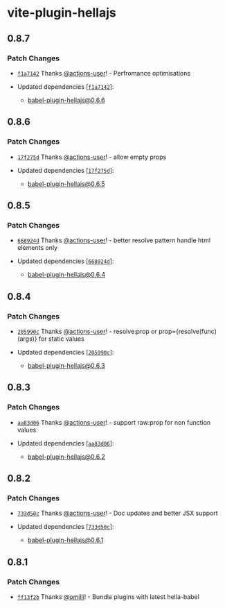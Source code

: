 # vite-plugin-hellajs

## 0.8.7

### Patch Changes

- [`f1a7142`](https://github.com/omilli/hellajs/commit/f1a714203be88a7e7e7a3bd8bd6617dd10f35719) Thanks [@actions-user](https://github.com/actions-user)! - Perfromance optimisations

- Updated dependencies [[`f1a7142`](https://github.com/omilli/hellajs/commit/f1a714203be88a7e7e7a3bd8bd6617dd10f35719)]:
  - babel-plugin-hellajs@0.6.6

## 0.8.6

### Patch Changes

- [`17f275d`](https://github.com/omilli/hellajs/commit/17f275ddff6ddbabf528194756abb1d76a63faff) Thanks [@actions-user](https://github.com/actions-user)! - allow empty props

- Updated dependencies [[`17f275d`](https://github.com/omilli/hellajs/commit/17f275ddff6ddbabf528194756abb1d76a63faff)]:
  - babel-plugin-hellajs@0.6.5

## 0.8.5

### Patch Changes

- [`668924d`](https://github.com/omilli/hellajs/commit/668924d182b3f56a5a94d7b4aa553c32e38b4a8c) Thanks [@actions-user](https://github.com/actions-user)! - better resolve pattern handle html elements only

- Updated dependencies [[`668924d`](https://github.com/omilli/hellajs/commit/668924d182b3f56a5a94d7b4aa553c32e38b4a8c)]:
  - babel-plugin-hellajs@0.6.4

## 0.8.4

### Patch Changes

- [`205990c`](https://github.com/omilli/hellajs/commit/205990c47c16ba59f00a761b8343bbf9feff30fd) Thanks [@actions-user](https://github.com/actions-user)! - resolve:prop or prop={resolve(func)(args)} for static values

- Updated dependencies [[`205990c`](https://github.com/omilli/hellajs/commit/205990c47c16ba59f00a761b8343bbf9feff30fd)]:
  - babel-plugin-hellajs@0.6.3

## 0.8.3

### Patch Changes

- [`aa83d06`](https://github.com/omilli/hellajs/commit/aa83d065b3da7c707a3e5e41ec00276412b9199f) Thanks [@actions-user](https://github.com/actions-user)! - support raw:prop for non function values

- Updated dependencies [[`aa83d06`](https://github.com/omilli/hellajs/commit/aa83d065b3da7c707a3e5e41ec00276412b9199f)]:
  - babel-plugin-hellajs@0.6.2

## 0.8.2

### Patch Changes

- [`733d50c`](https://github.com/omilli/hellajs/commit/733d50c8e475c5b4471a23903c2b9022c80b0e38) Thanks [@actions-user](https://github.com/actions-user)! - Doc updates and better JSX support

- Updated dependencies [[`733d50c`](https://github.com/omilli/hellajs/commit/733d50c8e475c5b4471a23903c2b9022c80b0e38)]:
  - babel-plugin-hellajs@0.6.1

## 0.8.1

### Patch Changes

- [`ff13f2b`](https://github.com/omilli/hellajs/commit/ff13f2b40f98806ab402d7aefecc70dbc2cda980) Thanks [@omilli](https://github.com/omilli)! - Bundle plugins with latest hella-babel
